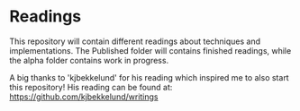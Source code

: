 Readings
========
This repository will contain different readings about techniques and implementations. The Published
folder will contains finished readings, while the alpha folder contains work in progress.

A big thanks to 'kjbekkelund' for his reading which inspired me to also start this repository! His
reading can be found at: https://github.com/kjbekkelund/writings